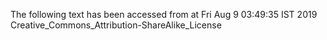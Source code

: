 The following text has been accessed from at Fri Aug 9 03:49:35 IST 2019
Creative_Commons_Attribution-ShareAlike_License
